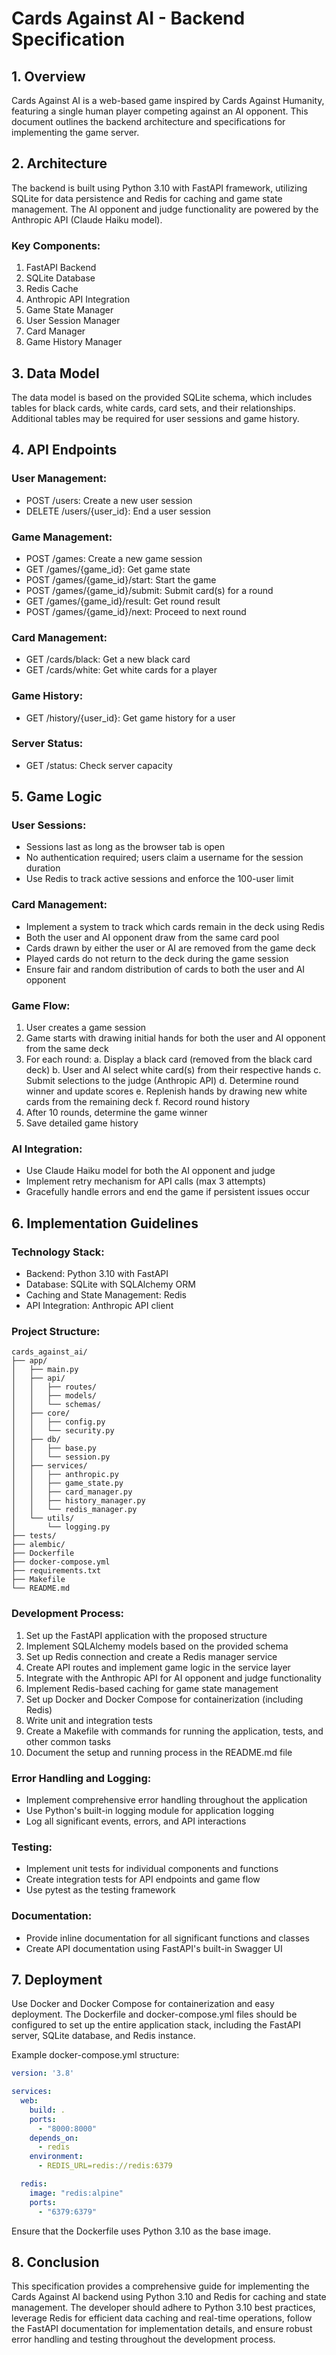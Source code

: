 # Cards Against AI - Backend Specification

## 1. Overview

Cards Against AI is a web-based game inspired by Cards Against Humanity, featuring a single human player competing against an AI opponent. This document outlines the backend architecture and specifications for implementing the game server.

## 2. Architecture

The backend is built using Python 3.10 with FastAPI framework, utilizing SQLite for data persistence and Redis for caching and game state management. The AI opponent and judge functionality are powered by the Anthropic API (Claude Haiku model).

### Key Components:

1. FastAPI Backend
2. SQLite Database
3. Redis Cache
4. Anthropic API Integration
5. Game State Manager
6. User Session Manager
7. Card Manager
8. Game History Manager

## 3. Data Model

The data model is based on the provided SQLite schema, which includes tables for black cards, white cards, card sets, and their relationships. Additional tables may be required for user sessions and game history.

## 4. API Endpoints

### User Management:
- POST /users: Create a new user session
- DELETE /users/{user_id}: End a user session

### Game Management:
- POST /games: Create a new game session
- GET /games/{game_id}: Get game state
- POST /games/{game_id}/start: Start the game
- POST /games/{game_id}/submit: Submit card(s) for a round
- GET /games/{game_id}/result: Get round result
- POST /games/{game_id}/next: Proceed to next round

### Card Management:
- GET /cards/black: Get a new black card
- GET /cards/white: Get white cards for a player

### Game History:
- GET /history/{user_id}: Get game history for a user

### Server Status:
- GET /status: Check server capacity

## 5. Game Logic

### User Sessions:
- Sessions last as long as the browser tab is open
- No authentication required; users claim a username for the session duration
- Use Redis to track active sessions and enforce the 100-user limit

### Card Management:
- Implement a system to track which cards remain in the deck using Redis
- Both the user and AI opponent draw from the same card pool
- Cards drawn by either the user or AI are removed from the game deck
- Played cards do not return to the deck during the game session
- Ensure fair and random distribution of cards to both the user and AI opponent

### Game Flow:
1. User creates a game session
2. Game starts with drawing initial hands for both the user and AI opponent from the same deck
3. For each round:
   a. Display a black card (removed from the black card deck)
   b. User and AI select white card(s) from their respective hands
   c. Submit selections to the judge (Anthropic API)
   d. Determine round winner and update scores
   e. Replenish hands by drawing new white cards from the remaining deck
   f. Record round history
4. After 10 rounds, determine the game winner
5. Save detailed game history

### AI Integration:
- Use Claude Haiku model for both the AI opponent and judge
- Implement retry mechanism for API calls (max 3 attempts)
- Gracefully handle errors and end the game if persistent issues occur

## 6. Implementation Guidelines

### Technology Stack:
- Backend: Python 3.10 with FastAPI
- Database: SQLite with SQLAlchemy ORM
- Caching and State Management: Redis
- API Integration: Anthropic API client

### Project Structure:
```
cards_against_ai/
├── app/
│   ├── main.py
│   ├── api/
│   │   ├── routes/
│   │   ├── models/
│   │   └── schemas/
│   ├── core/
│   │   ├── config.py
│   │   └── security.py
│   ├── db/
│   │   ├── base.py
│   │   └── session.py
│   ├── services/
│   │   ├── anthropic.py
│   │   ├── game_state.py
│   │   ├── card_manager.py
│   │   ├── history_manager.py
│   │   └── redis_manager.py
│   └── utils/
│       └── logging.py
├── tests/
├── alembic/
├── Dockerfile
├── docker-compose.yml
├── requirements.txt
├── Makefile
└── README.md
```

### Development Process:
1. Set up the FastAPI application with the proposed structure
2. Implement SQLAlchemy models based on the provided schema
3. Set up Redis connection and create a Redis manager service
4. Create API routes and implement game logic in the service layer
5. Integrate with the Anthropic API for AI opponent and judge functionality
6. Implement Redis-based caching for game state management
7. Set up Docker and Docker Compose for containerization (including Redis)
8. Write unit and integration tests
9. Create a Makefile with commands for running the application, tests, and other common tasks
10. Document the setup and running process in the README.md file

### Error Handling and Logging:
- Implement comprehensive error handling throughout the application
- Use Python's built-in logging module for application logging
- Log all significant events, errors, and API interactions

### Testing:
- Implement unit tests for individual components and functions
- Create integration tests for API endpoints and game flow
- Use pytest as the testing framework

### Documentation:
- Provide inline documentation for all significant functions and classes
- Create API documentation using FastAPI's built-in Swagger UI

## 7. Deployment

Use Docker and Docker Compose for containerization and easy deployment. The Dockerfile and docker-compose.yml files should be configured to set up the entire application stack, including the FastAPI server, SQLite database, and Redis instance.

Example docker-compose.yml structure:

```yaml
version: '3.8'

services:
  web:
    build: .
    ports:
      - "8000:8000"
    depends_on:
      - redis
    environment:
      - REDIS_URL=redis://redis:6379

  redis:
    image: "redis:alpine"
    ports:
      - "6379:6379"
```

Ensure that the Dockerfile uses Python 3.10 as the base image.

## 8. Conclusion

This specification provides a comprehensive guide for implementing the Cards Against AI backend using Python 3.10 and Redis for caching and state management. The developer should adhere to Python 3.10 best practices, leverage Redis for efficient data caching and real-time operations, follow the FastAPI documentation for implementation details, and ensure robust error handling and testing throughout the development process.